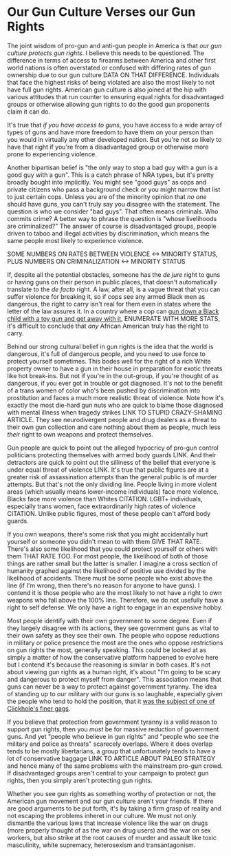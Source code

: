 Our Gun Culture Verses our Gun Rights
=====================================

The joint wisdom of pro-gun and anti-gun people in America is that _our gun culture protects gun rights_. I believe this needs to be questioned. The difference in terms of access to firearms between America and other first world nations is often overstated or confused with differing rates of gun ownership due to our gun culture DATA ON THAT DIFFERENCE. Individuals that face the highest risks of being violated are also the most likely to not have full gun rights. American gun culture is also joined at the hip with various attitudes that run counter to ensuring equal rights for disadvantaged groups or otherwise allowing gun rights to do the good gun proponents claim it can do.

It's true that _if you have access to guns_, you have access to a wide array of types of guns and have more freedom to have them on your person than you would in virtually any other developed nation. But you're not so likely to have that right if you're from a disadvantaged group or otherwise more prone to experiencing violence.

Another bipartisan belief is "the only way to stop a bad guy with a gun is a good guy with a gun". This is a catch phrase of NRA types, but it's pretty broadly bought into implicitly. You might see "good guys" as cops and private citizens who pass a background check or you might narrow that list to just certain cops. Unless you are of the minority opinion that _no one_ should have guns, you can't truly say you disagree with the statement. The question is who we consider "bad guys". That often means criminals. Who commits crime? A better way to phrase the question is "whose livelihoods are criminalized?" The answer of course is disadvantaged groups, people driven to taboo and illegal activities by discrimination, which means the same people most likely to experience violence.

SOME NUMBERS ON RATES BETWEEN VIOLENCE <-> MINORITY STATUS, PLUS NUMBERS ON CRIMINALIZATION <-> MINORITY STATUS

If, despite all the potential obstacles, someone has the _de jure_ right to guns or having guns on their person in public places, that doesn't automatically translate to the _de facto_ right. A law, after all, is a vague threat that you can suffer violence for breaking it, so if cops see any armed Black men as dangerous, the right to carry isn't real for them even in states where the letter of the law assures it. In a country where a cop can [gun down a Black child with a toy gun and get away with it](http://www.vox.com/2014/11/24/7275297/tamir-rice-police-shooting), ENUMERATE WITH MORE STATS, it's difficult to conclude that _any_ African American truly has the right to carry.

Behind our strong cultural belief in gun rights is the idea that the world is dangerous, it's full of dangerous people, and you need to use force to protect yourself sometimes. This bodes well for the right of a rich White property owner to have a gun in their house in preparation for exotic threats like hot break-ins. But not if you're in the out-group, if you're thought of as dangerous, if you ever got in trouble or got diagnosed. It's not to the benefit of a trans women of color who's been pushed by discrimination into prostitution and faces a much more realistic threat of violence. Note how it's exactly the most die-hard gun nuts who are quick to blame those diagnosed with mental illness when tragedy strikes LINK TO STUPID CRAZY-SHAMING ARTICLE. They see neurodivergent people and drug dealers as a threat to their own gun collection and care nothing about them as people, much less _their_ right to own weapons and protect themselves.

Gun people are quick to point out the alleged hypocricy of pro-gun control politicians protecting themselves with armed body guards LINK. And their detractors are quick to point out the silliness of the belief that everyone is under equal threat of violence LINK. It's true that public figures are at a greater risk of assassination attempts than the general public is of murder attempts. But that's not the only dividing line. People living in more violent areas (which usually means lower-income individuals) face more violence. Blacks face more violence than Whites CITATION. LGBT+ individuals, especially trans women, face extraordinarily high rates of violence CITATION. Unlike public figures, most of these people can't afford body guards.

If you own weapons, there's some risk that you might accidentally hurt yourself or someone you didn't mean to with them GIVE THAT RATE. There's also some likelihood that you could protect yourself or others with them THAT RATE TOO. For most people, the likelihood of both of those things are rather small but the latter is smaller. I imagine a cross section of humanity graphed against the likelihood of positive use divided by the likelihood of accidents. There must be some people who exist above the line (if I'm wrong, then there's no reason for anyone to have guns). I contend it is those people who are the most likely to not have a right to own weapons who fall above the 100% line. Therefore, we do not usefully have a right to self defense. We only have a right to engage in an expensive hobby.

Most people identify with their own government to some degree. Even if they largely disagree with its actions, they see government guns as vital to their own safety as they see their own. The people who oppose reductions in military or police presence the most are the ones who oppose restrictions on gun rights the most, generally speaking. This could be looked at as simply a matter of how the conservative platform happened to evolve here but I contend it's because the reasoning is similar in both cases. It's not about viewing gun rights as a human right, it's about "I'm going to be scary and dangerous to protect myself from danger". This association means that guns can never be a way to protect against government tyranny. The idea of standing up to our military with our guns is so laughable, especially given the people who tend to hold the position, that it [was the subject of one of Clickhole's finer gags](http://www.clickhole.com/blogpost/its-our-duty-support-troops-and-second-amendment-c-1929).

If you believe that protection from government tyranny is a valid reason to support gun rights, then you _must_ be for massive reduction of government guns. And yet "people who believe in gun rights" and "people who see the military and police as threats" scarecely overlaps. Where it does overlap tends to be mostly libertarians, a group that unfortunately tends to have a lot of conservative baggage LINK TO ARTICLE ABOUT PALEO STRATEGY and hence many of the same problems with the mainstream pro-gun crowd. If disadvantaged groups aren't central to your campaign to protect gun rights, then you simply aren't protecting gun rights.

Whether you see gun rights as something worthy of protection or not, the American gun movement and our gun culture aren't your friends. If there are good arguments to be put forth, it's by taking a firm grasp of reality and not escaping the problems inheret in our culture. We must not only dismantle the various laws that increase violence like the war on drugs (more properly thought of as the war on drug users) and the war on sex workers, but also strike at the root causes of murder and assault like toxic masculinity, white supremacy, heterosexism and transantagonism.
